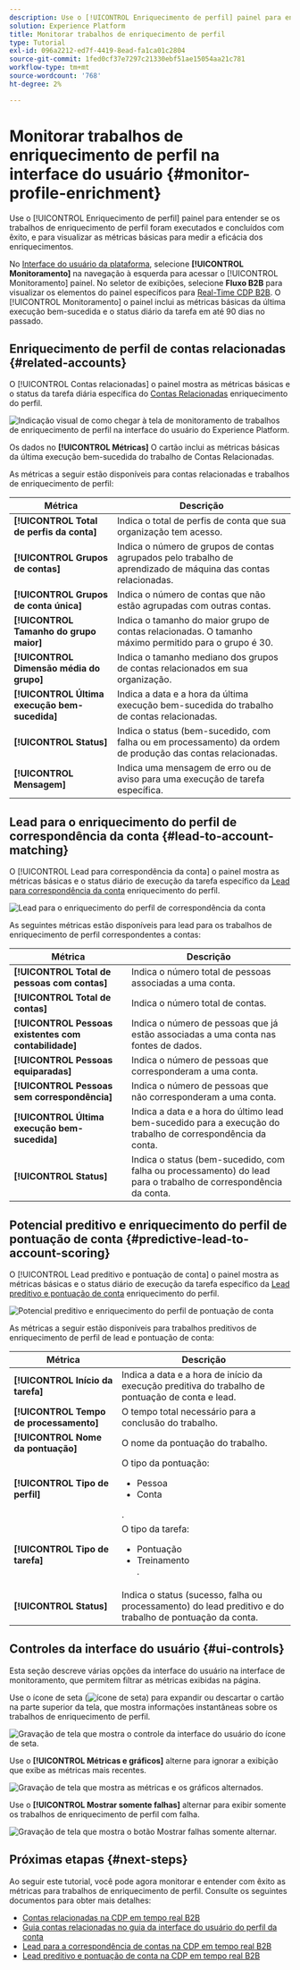 ```yaml
---
description: Use o [!UICONTROL Enriquecimento de perfil] painel para entender se os trabalhos de enriquecimento de perfil foram executados e concluídos com êxito, e para visualizar as métricas básicas para medir a eficácia dos enriquecimentos.
solution: Experience Platform
title: Monitorar trabalhos de enriquecimento de perfil
type: Tutorial
exl-id: 096a2212-ed7f-4419-8ead-fa1ca01c2804
source-git-commit: 1fed0cf37e7297c21330ebf51ae15054aa21c781
workflow-type: tm+mt
source-wordcount: '768'
ht-degree: 2%

---
```


# Monitorar trabalhos de enriquecimento de perfil na interface do usuário {#monitor-profile-enrichment}

Use o [!UICONTROL Enriquecimento de perfil] painel para entender se os trabalhos de enriquecimento de perfil foram executados e concluídos com êxito, e para visualizar as métricas básicas para medir a eficácia dos enriquecimentos.

No [Interface do usuário da plataforma](https://platform.adobe.com), selecione **[!UICONTROL Monitoramento]** na navegação à esquerda para acessar o [!UICONTROL Monitoramento] painel. No seletor de exibições, selecione **Fluxo B2B** para visualizar os elementos do painel específicos para [Real-Time CDP B2B](/help/rtcdp/b2b-overview.md).  O [!UICONTROL Monitoramento] o painel inclui as métricas básicas da última execução bem-sucedida e o status diário da tarefa em até 90 dias no passado.

## Enriquecimento de perfil de contas relacionadas {#related-accounts}

O [!UICONTROL Contas relacionadas] o painel mostra as métricas básicas e o status da tarefa diária específica do [Contas Relacionadas](/help/rtcdp/b2b-ai-ml-services/related-accounts.md) enriquecimento do perfil.

![Indicação visual de como chegar à tela de monitoramento de trabalhos de enriquecimento de perfil na interface do usuário do Experience Platform.](/help/dataflows/assets/ui/b2b/monitoring-profile-enrichment-jobs.png)

Os dados no **[!UICONTROL Métricas]** O cartão inclui as métricas básicas da última execução bem-sucedida do trabalho de Contas Relacionadas.

As métricas a seguir estão disponíveis para contas relacionadas e trabalhos de enriquecimento de perfil:

| Métrica | Descrição |
| --------- | ---------- |
| **[!UICONTROL Total de perfis da conta]** | Indica o total de perfis de conta que sua organização tem acesso. |
| **[!UICONTROL Grupos de contas]** | Indica o número de grupos de contas agrupados pelo trabalho de aprendizado de máquina das contas relacionadas. |
| **[!UICONTROL Grupos de conta única]** | Indica o número de contas que não estão agrupadas com outras contas. |
| **[!UICONTROL Tamanho do grupo maior]** | Indica o tamanho do maior grupo de contas relacionadas. O tamanho máximo permitido para o grupo é 30. |
| **[!UICONTROL Dimensão média do grupo]** | Indica o tamanho mediano dos grupos de contas relacionados em sua organização. |
| **[!UICONTROL Última execução bem-sucedida]** | Indica a data e a hora da última execução bem-sucedida do trabalho de contas relacionadas. |
| **[!UICONTROL Status]** | Indica o status (bem-sucedido, com falha ou em processamento) da ordem de produção das contas relacionadas. |
| **[!UICONTROL Mensagem]** | Indica uma mensagem de erro ou de aviso para uma execução de tarefa específica. |

## Lead para o enriquecimento do perfil de correspondência da conta {#lead-to-account-matching}

O [!UICONTROL Lead para correspondência da conta] o painel mostra as métricas básicas e o status diário de execução da tarefa específico da [Lead para correspondência da conta](/help/rtcdp/b2b-ai-ml-services/lead-to-account-matching.md) enriquecimento do perfil.

![Lead para o enriquecimento do perfil de correspondência da conta](/help/dataflows/assets/ui/b2b/mpc-lead-to-account-matching.png)

As seguintes métricas estão disponíveis para lead para os trabalhos de enriquecimento de perfil correspondentes a contas:

| Métrica | Descrição |
| --------- | ---------- |
| **[!UICONTROL Total de pessoas com contas]** | Indica o número total de pessoas associadas a uma conta. |
| **[!UICONTROL Total de contas]** | Indica o número total de contas. |
| **[!UICONTROL Pessoas existentes com contabilidade]** | Indica o número de pessoas que já estão associadas a uma conta nas fontes de dados. |
| **[!UICONTROL Pessoas equiparadas]** | Indica o número de pessoas que corresponderam a uma conta. |
| **[!UICONTROL Pessoas sem correspondência]** | Indica o número de pessoas que não corresponderam a uma conta. |
| **[!UICONTROL Última execução bem-sucedida]** | Indica a data e a hora do último lead bem-sucedido para a execução do trabalho de correspondência da conta. |
| **[!UICONTROL Status]** | Indica o status (bem-sucedido, com falha ou processamento) do lead para o trabalho de correspondência da conta. |

## Potencial preditivo e enriquecimento do perfil de pontuação de conta {#predictive-lead-to-account-scoring}

O [!UICONTROL Lead preditivo e pontuação de conta] o painel mostra as métricas básicas e o status diário de execução da tarefa específico da [Lead preditivo e pontuação de conta](/help/rtcdp/b2b-ai-ml-services/predictive-lead-and-account-scoring.md) enriquecimento do perfil.

![Potencial preditivo e enriquecimento do perfil de pontuação de conta](/help/dataflows/assets/ui/b2b/predictive-lead-and-account-scoring.png)

As métricas a seguir estão disponíveis para trabalhos preditivos de enriquecimento de perfil de lead e pontuação de conta:

| Métrica | Descrição |
| --------- | ---------- |
| **[!UICONTROL Início da tarefa]** | Indica a data e a hora de início da execução preditiva do trabalho de pontuação de conta e lead. |
| **[!UICONTROL Tempo de processamento]** | O tempo total necessário para a conclusão do trabalho. |
| **[!UICONTROL Nome da pontuação]** | O nome da pontuação do trabalho. |
| **[!UICONTROL Tipo de perfil]** | O tipo da pontuação: <ul><li>Pessoa</li><li>Conta</li></ul>. |
| **[!UICONTROL Tipo de tarefa]** | O tipo da tarefa:<ul><li>Pontuação</li><li>Treinamento</li>. |
| **[!UICONTROL Status]** | Indica o status (sucesso, falha ou processamento) do lead preditivo e do trabalho de pontuação da conta. |

## Controles da interface do usuário {#ui-controls}

Esta seção descreve várias opções da interface do usuário na interface de monitoramento, que permitem filtrar as métricas exibidas na página.

Use o ícone de seta (![ícone de seta](/help/dataflows/assets/ui/monitor-destinations/chevron-up.png)) para expandir ou descartar o cartão na parte superior da tela, que mostra informações instantâneas sobre os trabalhos de enriquecimento de perfil.

![Gravação de tela que mostra o controle da interface do usuário do ícone de seta.](/help/dataflows/assets/ui/b2b/use-arrow-control.gif)

Use o **[!UICONTROL Métricas e gráficos]** alterne para ignorar a exibição que exibe as métricas mais recentes.

![Gravação de tela que mostra as métricas e os gráficos alternados.](/help/dataflows/assets/ui/b2b/metrics-and-graphs-toggle.gif)

Use o **[!UICONTROL Mostrar somente falhas]** alternar para exibir somente os trabalhos de enriquecimento de perfil com falha.

![Gravação de tela que mostra o botão Mostrar falhas somente alternar.](/help/dataflows/assets/ui/b2b/show-failures-only.gif)

## Próximas etapas {#next-steps}

Ao seguir este tutorial, você pode agora monitorar e entender com êxito as métricas para trabalhos de enriquecimento de perfil. Consulte os seguintes documentos para obter mais detalhes:

* [Contas relacionadas na CDP em tempo real B2B](/help/rtcdp/b2b-ai-ml-services/related-accounts.md)
* [Guia contas relacionadas no guia da interface do usuário do perfil da conta](/help/rtcdp/accounts/account-profile-ui-guide.md)
* [Lead para a correspondência de contas na CDP em tempo real B2B](/help/rtcdp/b2b-ai-ml-services/lead-to-account-matching.md)
* [Lead preditivo e pontuação de conta na CDP em tempo real B2B](/help/rtcdp/b2b-ai-ml-services/predictive-lead-and-account-scoring.md)
